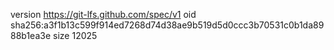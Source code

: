 version https://git-lfs.github.com/spec/v1
oid sha256:a3f1b13c599f914ed7268d74d38ae9b519d5d0ccc3b70531c0b1da8988b1ea3e
size 12025
